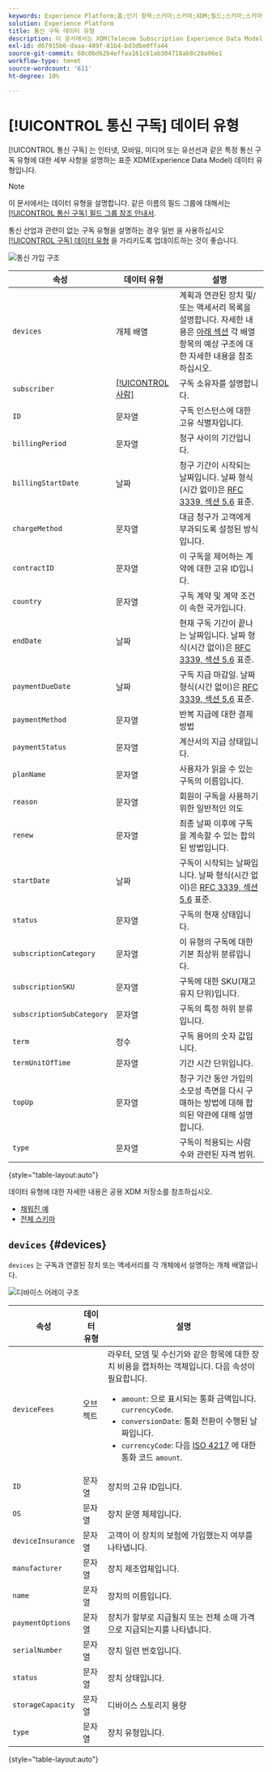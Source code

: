```yaml
---
keywords: Experience Platform;홈;인기 항목;스키마;스키마;XDM;필드;스키마;스키마;통신;가입;데이터 유형;데이터 유형;데이터 유형;
solution: Experience Platform
title: 통신 구독 데이터 유형
description: 이 문서에서는 XDM(Telecom Subscription Experience Data Model) 데이터 유형에 대한 개요를 제공합니다.
exl-id: d67915b6-daaa-489f-81b4-bd3dbe0ffa44
source-git-commit: 60c0bd62b4effaa161c61ab304718ab8c20a06e1
workflow-type: tm+mt
source-wordcount: '611'
ht-degree: 10%

---
```


# [!UICONTROL 통신 구독] 데이터 유형

[!UICONTROL 통신 구독] 는 인터넷, 모바일, 미디어 또는 유선선과 같은 특정 통신 구독 유형에 대한 세부 사항을 설명하는 표준 XDM(Experience Data Model) 데이터 유형입니다.

>[!NOTE]
>
>이 문서에서는 데이터 유형을 설명합니다. 같은 이름의 필드 그룹에 대해서는 [[!UICONTROL 통신 구독] 필드 그룹 참조 안내서](../field-groups/profile/telecom-subscription.md).
>
>통신 산업과 관련이 없는 구독 유형을 설명하는 경우 일반 을 사용하십시오 [[!UICONTROL 구독] 데이터 유형](./subscription.md) 을 가리키도록 업데이트하는 것이 좋습니다.

![통신 가입 구조](../images/data-types/telecom-subscription/structure.png)

| 속성 | 데이터 유형 | 설명 |
| --- | --- | --- |
| `devices` | 개체 배열 | 계획과 연관된 장치 및/또는 액세서리 목록을 설명합니다. 자세한 내용은 [아래 섹션](#devices) 각 배열 항목의 예상 구조에 대한 자세한 내용을 참조하십시오. |
| `subscriber` | [[!UICONTROL 사람]](./person.md) | 구독 소유자를 설명합니다. |
| `ID` | 문자열 | 구독 인스턴스에 대한 고유 식별자입니다. |
| `billingPeriod` | 문자열 | 청구 사이의 기간입니다. |
| `billingStartDate` | 날짜 | 청구 기간이 시작되는 날짜입니다. 날짜 형식(시간 없이)은 [RFC 3339, 섹션 5.6](https://tools.ietf.org/html/rfc3339#section-5.6) 표준. |
| `chargeMethod` | 문자열 | 대금 청구가 고객에게 부과되도록 설정된 방식입니다. |
| `contractID` | 문자열 | 이 구독을 제어하는 계약에 대한 고유 ID입니다. |
| `country` | 문자열 | 구독 계약 및 계약 조건이 속한 국가입니다. |
| `endDate` | 날짜 | 현재 구독 기간이 끝나는 날짜입니다. 날짜 형식(시간 없이)은 [RFC 3339, 섹션 5.6](https://tools.ietf.org/html/rfc3339#section-5.6) 표준. |
| `paymentDueDate` | 날짜 | 구독 지급 마감일. 날짜 형식(시간 없이)은 [RFC 3339, 섹션 5.6](https://tools.ietf.org/html/rfc3339#section-5.6) 표준. |
| `paymentMethod` | 문자열 | 반복 지급에 대한 결제 방법 |
| `paymentStatus` | 문자열 | 계산서의 지급 상태입니다. |
| `planName` | 문자열 | 사용자가 읽을 수 있는 구독의 이름입니다. |
| `reason` | 문자열 | 회원이 구독을 사용하기 위한 일반적인 의도 |
| `renew` | 문자열 | 최종 날짜 이후에 구독을 계속할 수 있는 합의된 방법입니다. |
| `startDate` | 날짜 | 구독이 시작되는 날짜입니다. 날짜 형식(시간 없이)은 [RFC 3339, 섹션 5.6](https://tools.ietf.org/html/rfc3339#section-5.6) 표준. |
| `status` | 문자열 | 구독의 현재 상태입니다. |
| `subscriptionCategory` | 문자열 | 이 유형의 구독에 대한 기본 최상위 분류입니다. |
| `subscriptionSKU` | 문자열 | 구독에 대한 SKU(재고 유지 단위)입니다. |
| `subscriptionSubCategory` | 문자열 | 구독의 특정 하위 분류입니다. |
| `term` | 정수 | 구독 용어의 숫자 값입니다. |
| `termUnitOfTime` | 문자열 | 기간 시간 단위입니다. |
| `topUp` | 문자열 | 청구 기간 동안 가입의 소모성 측면을 다시 구매하는 방법에 대해 합의된 약관에 대해 설명합니다. |
| `type` | 문자열 | 구독이 적용되는 사람 수와 관련된 자격 범위. |

{style=&quot;table-layout:auto&quot;}

데이터 유형에 대한 자세한 내용은 공용 XDM 저장소를 참조하십시오.

* [채워진 예](https://github.com/adobe/xdm/blob/master/components/datatypes/industry-verticals/subscription.example.1.json)
* [전체 스키마](https://github.com/adobe/xdm/blob/master/components/datatypes/industry-verticals/subscription.schema.json)

## `devices` {#devices}

`devices` 는 구독과 연결된 장치 또는 액세서리를 각 개체에서 설명하는 개체 배열입니다.

![디바이스 어레이 구조](../images/data-types/telecom-subscription/devices.png)

| 속성 | 데이터 유형 | 설명 |
| --- | --- | --- |
| `deviceFees` | 오브젝트 | 라우터, 모뎀 및 수신기와 같은 항목에 대한 장치 비용을 캡처하는 객체입니다. 다음 속성이 필요합니다.<ul><li>`amount`: 으로 표시되는 통화 금액입니다. `currencyCode`.</li><li>`conversionDate`: 통화 전환이 수행된 날짜입니다.</li><li>`currencyCode`: 다음 [ISO 4217](https://www.iso.org/iso-4217-currency-codes.html) 에 대한 통화 코드 `amount`.</li></ul> |
| `ID` | 문자열 | 장치의 고유 ID입니다. |
| `OS` | 문자열 | 장치 운영 체제입니다. |
| `deviceInsurance` | 문자열 | 고객이 이 장치의 보험에 가입했는지 여부를 나타냅니다. |
| `manufacturer` | 문자열 | 장치 제조업체입니다. |
| `name` | 문자열 | 장치의 이름입니다. |
| `paymentOptions` | 문자열 | 장치가 할부로 지급될지 또는 전체 소매 가격으로 지급되는지를 나타냅니다. |
| `serialNumber` | 문자열 | 장치 일련 번호입니다. |
| `status` | 문자열 | 장치 상태입니다. |
| `storageCapacity` | 문자열 | 디바이스 스토리지 용량 |
| `type` | 문자열 | 장치 유형입니다. |

{style=&quot;table-layout:auto&quot;}
